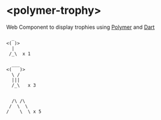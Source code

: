 # &lt;polymer-trophy&gt;

Web Component to display trophies using [Polymer](https://www.polymer-project.org/) and [Dart](https://www.dartlang.org/)

      _
    <( )>
      |
     /_\  x 1

      ___
    <(   )>
      \ /
      |||
      /_\   x 3


      /\ /\
     /  \  \
    /    \  \ x 5
